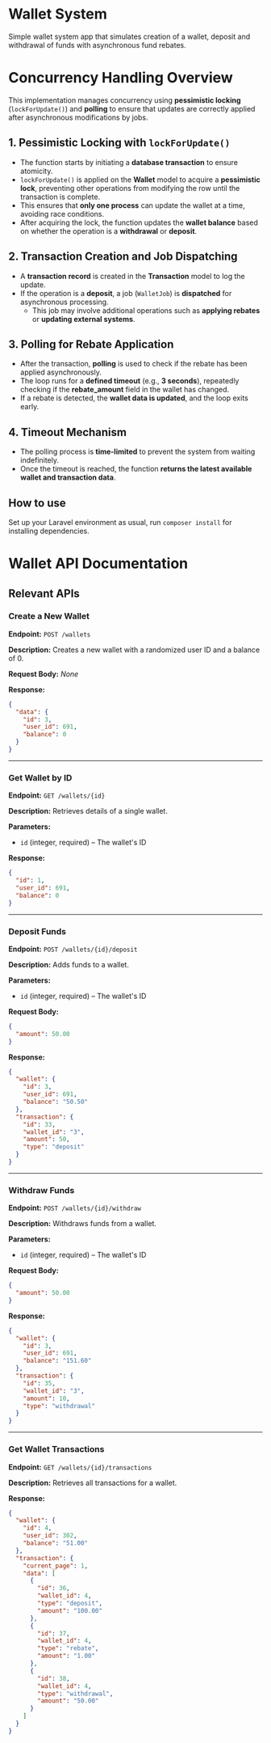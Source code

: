 # Wallet System
Simple wallet system app that simulates creation of a wallet, deposit and withdrawal of funds with asynchronous fund rebates.

# Concurrency Handling Overview
This implementation manages concurrency using **pessimistic locking** (`lockForUpdate()`) and **polling** to ensure that updates are correctly applied after asynchronous modifications by jobs.

## 1. Pessimistic Locking with `lockForUpdate()`
- The function starts by initiating a **database transaction** to ensure atomicity.
- `lockForUpdate()` is applied on the **Wallet** model to acquire a **pessimistic lock**, preventing other operations from modifying the row until the transaction is complete.
- This ensures that **only one process** can update the wallet at a time, avoiding race conditions.
- After acquiring the lock, the function updates the **wallet balance** based on whether the operation is a **withdrawal** or **deposit**.

## 2. Transaction Creation and Job Dispatching
- A **transaction record** is created in the **Transaction** model to log the update.
- If the operation is a **deposit**, a job (`WalletJob`) is **dispatched** for asynchronous processing.
  - This job may involve additional operations such as **applying rebates** or **updating external systems**.

## 3. Polling for Rebate Application
- After the transaction, **polling** is used to check if the rebate has been applied asynchronously.
- The loop runs for a **defined timeout** (e.g., **3 seconds**), repeatedly checking if the **rebate_amount** field in the wallet has changed.
- If a rebate is detected, the **wallet data is updated**, and the loop exits early.

## 4. Timeout Mechanism
- The polling process is **time-limited** to prevent the system from waiting indefinitely.
- Once the timeout is reached, the function **returns the latest available wallet and transaction data**.

## How to use
Set up your Laravel environment as usual, run `composer install` for installing dependencies.

#
# Wallet API Documentation

## **Relevant APIs**

### **Create a New Wallet**
**Endpoint:** `POST /wallets`

**Description:**
Creates a new wallet with a randomized user ID and a balance of 0.

**Request Body:**
_None_

**Response:**
```json
{
  "data": {
    "id": 3,
    "user_id": 691,
    "balance": 0
  }
}
```

---

### **Get Wallet by ID**
**Endpoint:** `GET /wallets/{id}`

**Description:**
Retrieves details of a single wallet.

**Parameters:**
- `id` (integer, required) – The wallet's ID

**Response:**
```json
{
  "id": 1,
  "user_id": 691,
  "balance": 0
}
```

---

### **Deposit Funds**
**Endpoint:** `POST /wallets/{id}/deposit`

**Description:**
Adds funds to a wallet.

**Parameters:**
- `id` (integer, required) – The wallet's ID

**Request Body:**
```json
{
  "amount": 50.00
}
```

**Response:**
```json
{
  "wallet": {
    "id": 3,
    "user_id": 691,
    "balance": "50.50"
  },
  "transaction": {
    "id": 33,
    "wallet_id": "3",
    "amount": 50,
    "type": "deposit"
  }
}
```

---

### **Withdraw Funds**
**Endpoint:** `POST /wallets/{id}/withdraw`

**Description:**
Withdraws funds from a wallet.

**Parameters:**
- `id` (integer, required) – The wallet's ID

**Request Body:**
```json
{
  "amount": 50.00
}
```

**Response:**
```json
{
  "wallet": {
    "id": 3,
    "user_id": 691,
    "balance": "151.60"
  },
  "transaction": {
    "id": 35,
    "wallet_id": "3",
    "amount": 10,
    "type": "withdrawal"
  }
}
```

---

### **Get Wallet Transactions**
**Endpoint:** `GET /wallets/{id}/transactions`

**Description:**
Retrieves all transactions for a wallet.

**Response:**
```json
{
  "wallet": {
    "id": 4,
    "user_id": 302,
    "balance": "51.00"
  },
  "transaction": {
    "current_page": 1,
    "data": [
      {
        "id": 36,
        "wallet_id": 4,
        "type": "deposit",
        "amount": "100.00"
      },
      {
        "id": 37,
        "wallet_id": 4,
        "type": "rebate",
        "amount": "1.00"
      },
      {
        "id": 38,
        "wallet_id": 4,
        "type": "withdrawal",
        "amount": "50.00"
      }
    ]
  }
}
```


